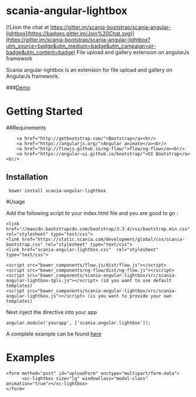 # scania-angular-lightbox

[![Join the chat at https://gitter.im/scania-bootstrap/scania-angular-lightbox](https://badges.gitter.im/Join%20Chat.svg)](https://gitter.im/scania-bootstrap/scania-angular-lightbox?utm_source=badge&utm_medium=badge&utm_campaign=pr-badge&utm_content=badge)
File upload and gallery extension on angularJs framework

Scania angular-lightbox is an extension for file upload and gallery on AngularJs framework.

###<a href="http://embed.plnkr.co/PlVBJeLgy5CgqED6rzQq/preview">Demo</a>

# Getting Started

##Requirements

        <a href="http://getbootstrap.com/">Bootstrap</a><br/>
        <a href="https://angularjs.org/">Angular animate</a><br/>
        <a href="http://flowjs.github.io/ng-flow/">flow/ng-flow</a><br/>
        <a href="https://angular-ui.github.io/bootstrap/">UI Bootstrap</a><br/>

## Installation

     bower install scania-angular-lightbox

#Usage


Add the following script to your index.html file and you are good to go :<br/>

    <link href="//maxcdn.bootstrapcdn.com/bootstrap/3.3.4/css/bootstrap.min.css" rel="stylesheet" type="text/css">
    <link href="https://static.scania.com/development/global/css/scania-bootstrap.css" rel="stylesheet" type="text/css">
    <link href="scania-angular-lightbox.css"  rel="stylesheet" type="text/css">

    <script src="bower_components/flow.js/dist/flow.js"></script>
    <script src="bower_components/ng-flow/dist/ng-flow.js"></script>
    <script src="bower_components/scania-angular-lightbox/src/scania-angular-lightbox-tpls.js"></script> (id you want to use default templates)
    <script src="bower_components/scania-angular-lightbox/src/scania-angular-lightbox.js"></script> (is you want to provide your own templates)


Next inject the directive into your app

    angular.module('yourapp', ['scania.angular.lightbox']);

A complete example can be found <a href="http://embed.plnkr.co/PlVBJeLgy5CgqED6rzQq/preview">here</a>

# Examples

    <form method="post" id="uploadForm" enctype="multipart/form-data">
          <sc-lightbox size="lg" windowClass="modal-class" animation="true"></sc-lightbox>
    </form>